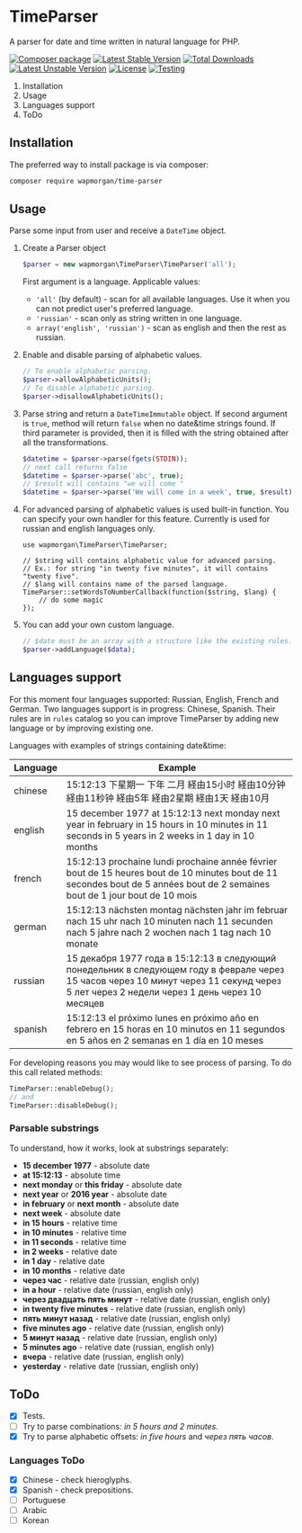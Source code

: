 TimeParser
=====
A parser for date and time written in natural language for PHP.

[![Composer package](http://composer.network/badge/wapmorgan/time-parser)](https://packagist.org/packages/wapmorgan/time-parser) [![Latest Stable Version](https://poser.pugx.org/wapmorgan/time-parser/v/stable)](https://packagist.org/packages/wapmorgan/time-parser) [![Total Downloads](https://poser.pugx.org/wapmorgan/time-parser/downloads)](https://packagist.org/packages/wapmorgan/time-parser) [![Latest Unstable Version](https://poser.pugx.org/wapmorgan/time-parser/v/unstable)](https://packagist.org/packages/wapmorgan/time-parser) [![License](https://poser.pugx.org/wapmorgan/time-parser/license)](https://packagist.org/packages/wapmorgan/time-parser) [![Testing](https://travis-ci.org/wapmorgan/TimeParser.svg?branch=master)](https://travis-ci.org/wapmorgan/TimeParser)

1. Installation
2. Usage
3. Languages support
5. ToDo

## Installation
The preferred way to install package is via composer:

```bash
composer require wapmorgan/time-parser
```

## Usage
Parse some input from user and receive a `DateTime` object.

1. Create a Parser object
    ```php
    $parser = new wapmorgan\TimeParser\TimeParser('all');
    ```

    First argument is a language. Applicable values:

    * `'all'` (by default) - scan for all available languages. Use it when you can not predict user's preferred language.
    * `'russian'` - scan only as string written in one language.
    * `array('english', 'russian')` - scan as english and then the rest as russian.

2. Enable and disable parsing of alphabetic values.
    ```php
    // To enable alphabetic parsing.
    $parser->allowAlphabeticUnits();
    // To disable alphabetic parsing.
    $parser->disallowAlphabeticUnits();
    ```

3. Parse string and return a `DateTimeImmutable` object. If second argument is `true`, method will return `false` when no date&time strings found. If third parameter is provided, then it is filled with the string obtained after all the transformations.
    ```php
    $datetime = $parser->parse(fgets(STDIN));
    // next call returns false
    $datetime = $parser->parse('abc', true);
    // $result will contains "we will come "
    $datetime = $parser->parse('We will come in a week', true, $result);
    ```
4. For advanced parsing of alphabetic values is used built-in function. You can specify your own handler for this feature. Сurrently is used for russian and english languages only.
    ```
    use wapmorgan\TimeParser\TimeParser;

    // $string will contains alphabetic value for advanced parsing. 
    // Ex.: for string "in twenty five minutes", it will contains "twenty five".
    // $lang will contains name of the parsed language.
    TimeParser::setWordsToNumberCallback(function($string, $lang) {
        // do some magic
    });
    ```
5. You can add your own custom language.
    ```php
    // $date must be an array with a structure like the existing rules.
    $parser->addLanguage($data);
    ```

## Languages support
For this moment four languages supported: Russian, English, French and German. Two languages support is in progress: Chinese, Spanish.
Their rules are in `rules` catalog so you can improve TimeParser by adding new language or by improving existing one.

Languages with examples of strings containing date&time:

| Language | Example                                                                                                                                                                                   |
|----------|-------------------------------------------------------------------------------------------------------------------------------------------------------------------------------------------|
| chinese  | 15:12:13 下星期一 下年 二月 経由15小时 経由10分钟 経由11秒钟 経由5年 経由2星期 経由1天 経由10月                                                                                                     |
| english  | 15 december 1977 at 15:12:13 next monday next year in february in 15 hours in 10 minutes in 11 seconds in 5 years in 2 weeks in 1 day in 10 months                                        |
| french   | 15:12:13 prochaine lundi prochaine année février bout de 15 heures bout de 10 minutes bout de 11 secondes bout de 5 années bout de 2 semaines bout de 1 jour bout de 10 mois              |
| german   | 15:12:13 nächsten montag nächsten jahr im februar nach 15 uhr nach 10 minuten nach 11 secunden nach 5 jahre nach 2 wochen nach 1 tag nach 10 monate                                       |
| russian  | 15 декабря 1977 года в 15:12:13 в следующий понедельник в следующем году в феврале через 15 часов через 10 минут через 11 секунд через 5 лет через 2 недели через 1 день через 10 месяцев |
| spanish  | 15:12:13 el próximo lunes en próximo año en febrero en 15 horas en 10 minutos en 11 segundos en 5 años en 2 semanas en 1 día en 10 meses                                                  |

For developing reasons you may would like to see process of parsing. To do this call related methods:

```php
TimeParser::enableDebug();
// and
TimeParser::disableDebug();
```

### Parsable substrings
To understand, how it works, look at substrings separately:

* **15 december 1977** - absolute date
* **at 15:12:13** - absolute time
* **next monday** or **this friday** - absolute date
* **next year** or **2016 year** - absolute date
* **in february** or **next month** - absolute date
* **next week** - absolute date
* **in 15 hours** - relative time
* **in 10 minutes** - relative time
* **in 11 seconds** - relative time
* **in 2 weeks** - relative date
* **in 1 day** - relative date
* **in 10 months** - relative date
* **через час** - relative date (russian, english only)
* **in a hour** - relative date (russian, english only)
* **через двадцать пять минут** - relative date (russian, english only)
* **in twenty five minutes** - relative date (russian, english only)
* **пять минут назад** - relative date (russian, english only)
* **five minutes ago** - relative date (russian, english only)
* **5 минут назад** - relative date (russian, english only)
* **5 minutes ago** - relative date (russian, english only)
* **вчера** - relative date (russian, english only)
* **yesterday** - relative date (russian, english only)

## ToDo

- [x] Tests.
- [ ] Try to parse combinations: *in 5 hours and 2 minutes*.
- [x] Try to parse alphabetic offsets: *in five hours* and *через пять часов*.

### Languages ToDo

- [x] Chinese - check hieroglyphs.
- [x] Spanish - check prepositions.
- [ ] Portuguese
- [ ] Arabic
- [ ] Korean
